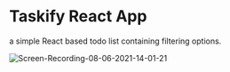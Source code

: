 # Taskify React App

a simple React based todo list containing filtering options.



![Screen-Recording-_08-06-2021-14-01-21_](https://user-images.githubusercontent.com/64857573/121151853-58f91080-c862-11eb-9d3b-151d83c36689.gif)


